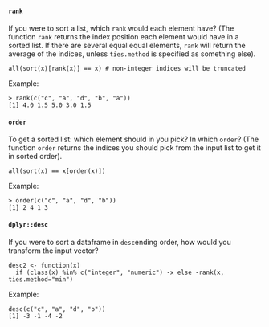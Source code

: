 #### `rank`
If you were to sort a list, which `rank` would each element have?
(The function `rank` returns the index position each element would have in a sorted list. If there are several equal equal elements, `rank` will return the average of the indices, unless `ties.method` is specified as something else).
```
all(sort(x)[rank(x)] == x) # non-integer indices will be truncated
```
Example:
```
> rank(c("c", "a", "d", "b", "a"))
[1] 4.0 1.5 5.0 3.0 1.5
``` 

#### `order`
To get a sorted list: which element should in you pick? In which `order`? 
(The function `order` returns the indices you should pick from the input list to get it in sorted order).
```
all(sort(x) == x[order(x)])
```
Example:
```
> order(c("c", "a", "d", "b"))
[1] 2 4 1 3
```

#### `dplyr::desc`
If you were to sort a dataframe in `desc`ending order, how would you transform the input vector?
```
desc2 <- function(x) 
  if (class(x) %in% c("integer", "numeric") -x else -rank(x, ties.method="min")
```
Example:
```
desc(c("c", "a", "d", "b"))
[1] -3 -1 -4 -2
```

<!--stackedit_data:
eyJoaXN0b3J5IjpbMTAwMjUzMjU5MywxMzUyNzk2NTcxLC05Mj
M3NTg1NCwtMjg4Njg3MDg4LDExOTY3Mzc2ODYsLTEyMDg5OTI4
NzAsMTc0NDg5NTUzNiwtMTY5NzUwNjMzNSwxNTU5MzkyNjI3LC
02MjgyOTE3OTUsLTEzNjA3NTcxMzYsMTkwMTE4MzgzOV19
-->